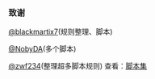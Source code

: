 ### 致谢

[@blackmartix7](https://github.com/blackmatrix7)(规则整理、脚本)

[@NobyDA](https://github.com/NobyDa)(多个脚本)

[@zwf234](https://github.com/zwf234)(整理超多脚本规则)  查看：[脚本集](https://github.com/zwf234/rules/blob/master/QuantumultX/qixin.json)